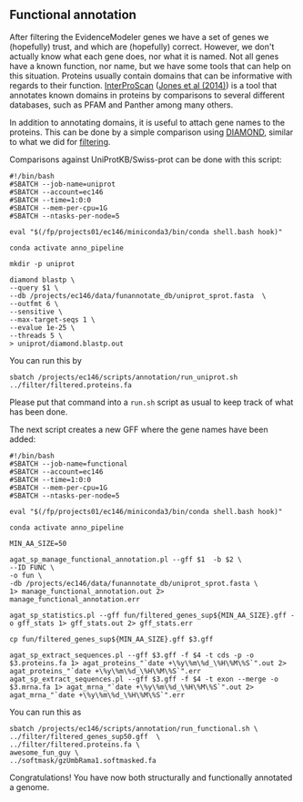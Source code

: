 ## Functional annotation

After filtering the EvidenceModeler genes we have a set of genes we (hopefully) trust, and which are (hopefully) correct. However, we don't actually know what each gene does, nor what it is named. Not all genes have a known function, nor name, but we have some tools that can help on this situation. Proteins usually contain domains that can be informative with regards to their function. [InterProScan](https://github.com/ebi-pf-team/interproscan) ([Jones et al (2014)](https://academic.oup.com/bioinformatics/article/30/9/1236/237988)) is a tool that annotates known domains in proteins by comparisons to several different databases, such as PFAM and Panther among many others. 

In addition to annotating domains, it is useful to attach gene names to the proteins. This can be done by a simple comparison using [DIAMOND](https://github.com/bbuchfink/diamond), similar to what we did for [filtering](06_filtering.md). 

Comparisons against UniProtKB/Swiss-prot can be done with this script:
```
#!/bin/bash
#SBATCH --job-name=uniprot
#SBATCH --account=ec146
#SBATCH --time=1:0:0
#SBATCH --mem-per-cpu=1G
#SBATCH --ntasks-per-node=5

eval "$(/fp/projects01/ec146/miniconda3/bin/conda shell.bash hook)" 

conda activate anno_pipeline

mkdir -p uniprot

diamond blastp \
--query $1 \
--db /projects/ec146/data/funannotate_db/uniprot_sprot.fasta  \
--outfmt 6 \
--sensitive \
--max-target-seqs 1 \
--evalue 1e-25 \
--threads 5 \
> uniprot/diamond.blastp.out
```
You can run this by 
```
sbatch /projects/ec146/scripts/annotation/run_uniprot.sh ../filter/filtered.proteins.fa
```
Please put that command into a `run.sh` script as usual to keep track of what has been done.

The next script creates a new GFF where the gene names have been added:

```
#!/bin/bash
#SBATCH --job-name=functional
#SBATCH --account=ec146
#SBATCH --time=1:0:0
#SBATCH --mem-per-cpu=1G
#SBATCH --ntasks-per-node=5

eval "$(/fp/projects01/ec146/miniconda3/bin/conda shell.bash hook)" 

conda activate anno_pipeline

MIN_AA_SIZE=50

agat_sp_manage_functional_annotation.pl --gff $1  -b $2 \
--ID FUNC \
-o fun \
-db /projects/ec146/data/funannotate_db/uniprot_sprot.fasta \
1> manage_functional_annotation.out 2> manage_functional_annotation.err

agat_sp_statistics.pl --gff fun/filtered_genes_sup${MIN_AA_SIZE}.gff -o gff_stats 1> gff_stats.out 2> gff_stats.err

cp fun/filtered_genes_sup${MIN_AA_SIZE}.gff $3.gff 

agat_sp_extract_sequences.pl --gff $3.gff -f $4 -t cds -p -o $3.proteins.fa 1> agat_proteins_"`date +\%y\%m\%d_\%H\%M\%S`".out 2> agat_proteins_"`date +\%y\%m\%d_\%H\%M\%S`".err
agat_sp_extract_sequences.pl --gff $3.gff -f $4 -t exon --merge -o $3.mrna.fa 1> agat_mrna_"`date +\%y\%m\%d_\%H\%M\%S`".out 2> agat_mrna_"`date +\%y\%m\%d_\%H\%M\%S`".err
```

You can run this as
```
sbatch /projects/ec146/scripts/annotation/run_functional.sh \
../filter/filtered_genes_sup50.gff  \
../filter/filtered.proteins.fa \
awesome_fun_guy \
../softmask/gzUmbRama1.softmasked.fa
```

Congratulations! You have now both structurally and functionally annotated a genome.

